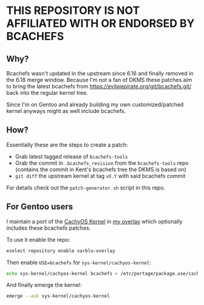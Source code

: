 # THIS REPOSITORY IS NOT AFFILIATED WITH OR ENDORSED BY BCACHEFS

## Why?

Bcachefs wasn't updated in the upstream since 6.16 and finally removed in the 6.18 merge window.
Because I'm not a fan of DKMS these patches aim to bring the latest bcachefs from https://evilpiepirate.org/git/bcachefs.git/
back into the regular kernel tree.

Since I'm on Gentoo and already building my own customized/patched kernel anyways might as well include bcachefs.

## How?

Essentially these are the steps to create a patch:

- Grab latest tagged release of `bcachefs-tools`
- Grab the commit in `.bcachefs_revision` from the `bcachefs-tools` repo  
  (contains the commit in Kent's bcachefs tree the DKMS is based on)
- `git diff` the upstream kernel at tag `vX.Y` with said bcachefs commit

For details check out the `patch-generator.sh` script in this repo.

## For Gentoo users

I maintain a port of the [CachyOS Kernel](https://github.com/CachyOS/linux-cachyos) in [my overlay](https://github.com/xarblu/xarblu-overlay)
which optionally includes these bcachefs patches.

To use it enable the repo:

```bash
eselect repository enable xarblu-overlay
```

Then enable `USE=bcachefs` for `sys-kernel/cachyos-kernel`:

```bash
echo sys-kernel/cachyos-kernel bcachefs > /etc/portage/package.use/cachyos_kernel_bcachefs
```

And finally emerge the kernel:

```bash
emerge --ask sys-kernel/cachyos-kernel
```

